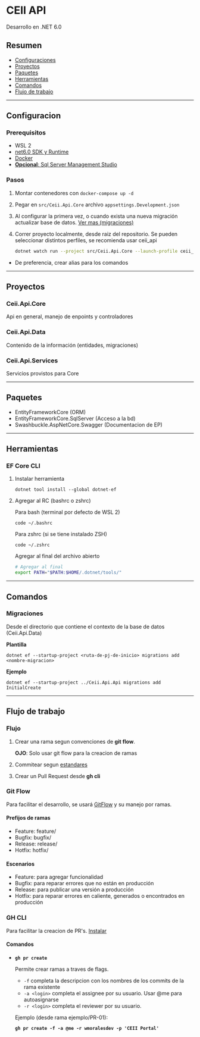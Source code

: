 # CEII API
Desarrollo en .NET 6.0

## Resumen
- [Configuraciones](#configuracion)
- [Proyectos](#proyectos)
- [Paquetes](#paquetes)
- [Herramientas](#herramientas)
- [Comandos](#comandos)
- [Flujo de trabajo](#flujo-de-trabajo)

---
## Configuracion

### Prerequisitos
- WSL 2
- [net6.0 SDK y Runtime](https://docs.microsoft.com/en-us/dotnet/core/install/linux-ubuntu#2110-)
- [Docker](https://docs.docker.com/desktop/windows/wsl/)
- [**Opcional**: Sql Server Management Studio](https://docs.microsoft.com/en-us/sql/ssms/download-sql-server-management-studio-ssms?view=sql-server-ver15)

### Pasos
1. Montar contenedores con `docker-compose up -d`

2. Pegar en `src/Ceii.Api.Core` archivo `appsettings.Development.json`

3. Al configurar la primera vez, o cuando exista una nueva migración actualizar base de datos. [Ver mas (migraciones)](#comandos)

4. Correr proyecto localmente, desde raiz del repositorio. Se pueden seleccionar distintos perfiles, se recomienda usar ceii_api

    ```bash
    dotnet watch run --project src/Ceii.Api.Core --launch-profile ceii_api
    ```

- De preferencia, crear alias para los comandos

---
## Proyectos

### Ceii.Api.Core
Api en general, manejo de enpoints y controladores

### Ceii.Api.Data
Contenido de la información (entidades, migraciones)


### Ceii.Api.Services
Servicios provistos para Core

---
## Paquetes
- EntityFrameworkCore (ORM)
- EntityFrameworkCore.SqlServer (Acceso a la bd)
- Swashbuckle.AspNetCore.Swagger (Documentacion de EP)


---
## Herramientas
### EF Core CLI
1. Instalar herramienta

    `dotnet tool install --global dotnet-ef`


2. Agregar al RC (bashrc o zshrc)

    Para bash (terminal por defecto de WSL 2)
    ```
    code ~/.bashrc
    ```

    Para zshrc (si se tiene instalado ZSH)
    ```
    code ~/.zshrc
    ```

    Agregar al final del archivo abierto

    ```bash
    # Agregar al final
    export PATH="$PATH:$HOME/.dotnet/tools/"
    ```


---
## Comandos

### Migraciones
Desde el directorio que contiene el contexto de la base de datos (Ceii.Api.Data)

**Plantilla**

`dotnet ef --startup-project <ruta-de-pj-de-inicio> migrations add <nombre-migracion>`

**Ejemplo**

`dotnet ef --startup-project ../Ceii.Api.Api migrations add InitialCreate`


---
## Flujo de trabajo

### Flujo
1. Crear una rama segun convenciones de **git flow**.

    **OJO**: Solo usar git flow para la creacion de ramas

2. Commitear segun [estandares](#estandar-para-commits)

3. Crear un Pull Request desde **gh cli**

### Git Flow
Para facilitar el desarrollo, se usará [GitFlow](https://danielkummer.github.io/git-flow-cheatsheet/) y su manejo por ramas.

#### Prefijos de ramas
- Feature: feature/
- Bugfix: bugfix/
- Release: release/
- Hotfix: hotfix/

#### Escenarios
- Feature: para agregar funcionalidad
- Bugfix: para reparar errores que no están en producción
- Release: para publicar una versión a producción
- Hotfix: para reparar errores en caliente, generados o encontrados en producción

### GH CLI
Para facilitar la creacion de PR's. [Instalar](https://cli.github.com/)

#### Comandos

- **`gh pr create`**
    
    Permite crear ramas a traves de flags.
    - `-f` completa la descripcion con los nombres de los commits de la rama existente
    - `-a <login>` completa el assignee por su usuario. Usar @me para autoasignarse
    - `-r <login>` completa el reviewer por su usuario.

    Ejemplo (desde rama ejemplo/PR-01):
    
    **`gh pr create -f -a @me -r wmoralesdev -p 'CEII Portal'`**